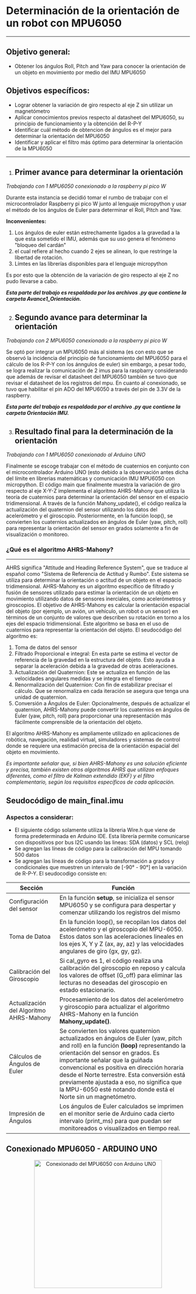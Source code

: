 # Determinación de la orientación de un robot con MPU6050
---
## Objetivo general:
- Obtener los ángulos Roll, Pitch and Yaw para conocer la orientación de un objeto en movimiento por medio del IMU MPU6050
## Objetivos específicos:
- Lograr obtener la variación de giro respecto al eje Z sin utilizar un magnetómetro
- Aplicar conocimientos previos respecto al datasheet del MPU6050, su principio de funcionamiento y la obtención del R-P-Y
- Identificar cuál método de obtencion de ángulos es el mejor para determinar la orientación del MPU6050
- Identificar y aplicar el filtro más óptimo para determinar la orientación de la MPU6050
---
1. ## **Primer avance para determinar la orientación**
_Trabajando con 1 MPU6050 conexionado a la raspberry pi pico W_

Durante esta instancia se decidió tomar el rumbo de trabajar con el microcontrolador Raspberry pi pico W junto al lenguaje micropython
y usar el método de los ángulos de Euler para determinar el Roll, Pitch and Yaw. 

**Inconvenientes:**
1. Los ángulos de euler están estrechamente ligados a la gravedad a la que esta sometido el IMU, además que su uso genera el fenómeno "bloqueo del cardán"
2. el cual refiere al hecho cuando 2 ejes se alinean, lo que restringe la libertad de rotación.
3. Límtes en las librerías disponibles para el lenguaje micropython

Es por esto que la obtención de la variación de giro respecto al eje Z no pudo llevarse a cabo.

*__Esta parte del trabajo es respaldada por los archivos .py que contiene la carpeta Avance1_Orientación.__*

2. ## **Segundo avance para determinar la orientación**
_Trabajando con 2 MPU6050 conexionado a la raspberry pi pico W_

Se optó por integrar un MPU6050 más al sistema (es con esto que se observó la incidencia del principio de funcionamiento del MPU6050 para el cálculo de los R-P-Y con los ánngulos de euler)
sin embargo, a pesar todo, se logra realizar la comunicación de 2 imus para la raspbarry considerando que además de revisar el datasheet del MPU6050 también se tuvo que revisar el datasheet de los registros del mpu.
En cuanto al conexionado, se tuvo que habilitar el pin ADO del MPU6050 a través del pin de 3.3V de la raspberry.

*__Esta parte del trabajo es respaldada por el archivo .py que contiene la carpeta Orientación IMU.__*

3. ## **Resultado final para la determinación de la orientación**
_Trabajando con 1 MPU6050 conexionado al Arduino UNO_

Finalmente se escoge trabajar con el método de cuaternios en conjunto con el microcontrolador Arduino UNO (esto debido a la observación antes dicha del límite en librerias matemáticas y comunicación IMU MPU6050 con micropython.
El código main que finalmente muestra la variación de giro respecto al eje X-Y-Z implementa el algoritmo AHRS-Mahony que utiliza la teoría de cuaternios para determinar la orientación del sensor en el espacio tridimensional.
A través de la función Mahony_update(), el código realiza la actualización del quaternion del sensor utilizando los datos del acelerómetro y el giroscopio. 
Posteriormente, en la función loop(), se convierten los cuaternios actualizados en ángulos de Euler (yaw, pitch, roll) para representar la orientación del sensor en grados solamente a fin de visualización o monitoreo. 

### ¿Qué es el algoritmo AHRS-Mahony?
---
AHRS significa "Attitude and Heading Reference System", que se traduce al español como "Sistema de Referencia de Actitud y Rumbo". Este sistema se utiliza para determinar la orientación o actitud de un objeto en el espacio tridimensional. 
AHRS-Mahony es un algoritmo específico de filtrado y fusión de sensores utilizado para estimar la orientación de un objeto en movimiento utilizando datos de sensores inerciales, como acelerómetros y giroscopios. 
El objetivo de AHRS-Mahony es calcular la orientación espacial del objeto (por ejemplo, un avión, un vehículo, un robot o un sensor) en términos de un conjunto de valores que describen su rotación en torno a los ejes del espacio tridimensional.
Este algoritmo se basa en el uso de cuaternios para representar la orientación del objeto.
El seudocódigo del algoritmo es:
1. Toma de datos del sensor
2. Filtrado Proporcional e integral: En esta parte se estima el vector de referencia de la gravedad en la estructura del objeto. Esto ayuda a separar la aceleración debida a la gravedad de otras aceleraciones. 
3. Actualización del Quaternion: Este se actualiza en función de las velocidades angulares medidas y se integra en el tiempo
4. Renormalización del Quaternion: Con fin de estabilizar precisar el cálculo. Que se renormaliza en cada iteración se asegura que tenga una unidad de quaternion.
5. Conversión a Ángulos de Euler: Opcionalmente, después de actualizar el quaternion, AHRS-Mahony puede convertir los cuaternios en ángulos de Euler (yaw, pitch, roll) para proporcionar una representación más fácilmente comprensible de la orientación del objeto.

El algoritmo AHRS-Mahony es ampliamente utilizado en aplicaciones de robótica, navegación, realidad virtual, simuladores y sistemas de control donde se requiere una estimación precisa de la orientación espacial del objeto en movimiento.

_Es importante señalar que, si bien AHRS-Mahony es una solución eficiente y precisa, también existen otros algoritmos AHRS que utilizan enfoques diferentes, como el filtro de Kalman extendido (EKF) y el filtro complementario, según los requisitos específicos de cada aplicación._

## Seudocódigo de main_final.imu
### **Aspectos a considerar:**
- El siguiente código solamente utiliza la libreria Wire.h que viene de forma predeterminada en Arduino IDE. Esta librería permite comunicarse con dispositivos por bus I2C usando las lineas: SDA (datos) y SCL (reloj)
- Se agregan las líneas de código para la calibración del MPU tomando 500 datos
- Se agregan las líneas de código para la transformación a grados y condicionales que muestren un intervalo de [-90° - 90°] en la variación de R-P-Y.
El seudocodigo consiste en:

| Sección | Función |
|--------------|--------------|
| Configuración del sensor | En la función **setup**, se inicializa el sensor MPU6050 y se configura para despertar y comenzar utilizando los registros del mismo |
| Toma de Datoa    | En la función loop(), se recopilan los datos del acelerómetro y el giroscopio del MPU-6050. Estos datos son las aceleraciones lineales en los ejes X, Y y Z (ax, ay, az) y las velocidades angulares de giro (gx, gy, gz). |
| Calibración del Giroscopio | Si cal_gyro es 1, el código realiza una calibración del giroscopio en reposo y calcula los valores de offset (G_off) para eliminar las lecturas no deseadas del giroscopio en estado estacionario. |
| Actualización del Algoritmo AHRS-Mahony | Procesamiento de los datos del acelerómetro y giroscopio para actualizar el algoritmo AHRS-Mahony en la función **Mahony_update()**. |
| Cálculos de Ángulos de Euler | Se convierten los valores quaternion actualizados en ángulos de Euler (yaw, pitch and roll) en la función **(loop)** representando la orientación del sensor en grados. Es importante señalar que la guiñada convencional es positiva en dirección horaria desde el Norte terrestre. Esta conversión está previamente ajustada a eso, no significa que la MPU-6050 esté notando donde está el Norte sin un magnetómetro.
| Impresión de Ángulos | Los ángulos de Euler calculados se imprimen en el monitor serie de Arduino cada cierto intervalo (print_ms) para que puedan ser monitoreados o visualizados en tiempo real. |

## Conexionado MPU6050 - ARDUINO UNO
<p align="center">
<img src="Arduino-MPU.jpg" alt="Conexionado del MPU6050 con Arduino UNO" style="height: 350px; width:350px;" class="center"/>
</p>




